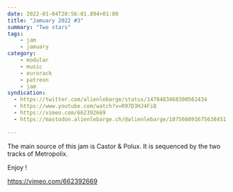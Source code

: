 ```yaml
---
date: 2022-01-04T20:56:01.894+01:00
title: "Jamuary 2022 #3"
summary: "Two stars"
tags:
    - jam
    - jamuary
category:
    - modular
    - music
    - eurorack
    - patreon
    - jam
syndication:
  - https://twitter.com/alienlebarge/status/1478483468300562434
  - https://www.youtube.com/watch?v=R97D3HJ4FiQ
  - https://vimeo.com/662392669
  - https://mastodon.alienlebarge.ch/@alienlebarge/107566091675638451
  
---
```

The main source of this jam is Castor & Polux. It is sequenced by the two tracks of Metropolix.

Enjoy !

https://vimeo.com/662392669
